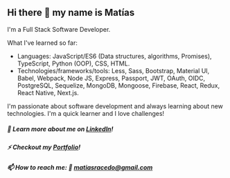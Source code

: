 ## Hi there 👋 my name is Matías

I'm a Full Stack Software Developer.

What I've learned so far:
- Languages: JavaScript/ES6 (Data structures, algorithms, Promises), TypeScript, Python (OOP), CSS, HTML.
- Technologies/frameworks/tools: Less, Sass, Bootstrap, Material UI, Babel, Webpack, Node JS, Express, Passport, JWT, OAuth, OIDC, PostgreSQL, Sequelize, MongoDB, Mongoose, Firebase, React, Redux, React Native, Next.js.

I'm passionate about software development and always learning about new technologies. I'm a quick learner and I love challenges!

##### 🤔 Learn more about me on <a href="https://www.linkedin.com/in/matias-racedo/" rel="linkedin profile" target="_blank">LinkedIn</a>!
##### ⚡ Checkout my <a href="https://matiasracedo.github.io/" rel="portfolio" target="_blank">Portfolio</a>!
##### 📫 How to reach me: 📩 matiasracedo@gmail.com
